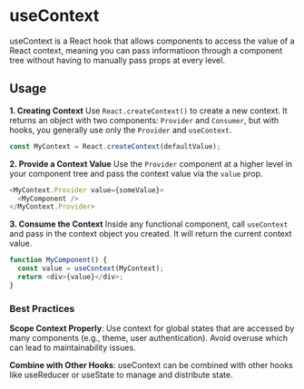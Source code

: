 # useContext

useContext is a React hook that allows components to access the value of a React context, meaning you can pass informatioon through a component tree without having to manually pass props at every level.

## Usage

**1. Creating Context**
Use `React.createContext()` to create a new context. It returns an object with two components: `Provider` and `Consumer`, but with hooks, you generally use only the `Provider` and `useContext`.
```javascript
const MyContext = React.createContext(defaultValue);
```

**2. Provide a Context Value**
Use the `Provider` component at a higher level in your component tree and pass the context value via the `value` prop.

```javascript
<MyContext.Provider value={someValue}>
  <MyComponent />
</MyContext.Provider>
```
**3. Consume the Context**
Inside any functional component, call `useContext` and pass in the context object you created. It will return the current context value.
```javascript
function MyComponent() {
  const value = useContext(MyContext);
  return <div>{value}</div>;
}
```

### Best Practices
**Scope Context Properly**: Use context for global states that are accessed by many components (e.g., theme, user authentication). Avoid overuse which can lead to maintainability issues.

**Combine with Other Hooks**: useContext can be combined with other hooks like useReducer or useState to manage and distribute state.